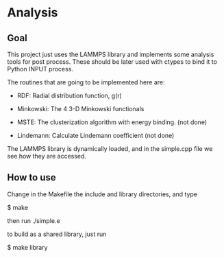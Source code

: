 Analysis
========

Goal
----

This project just uses the LAMMPS library and implements some analysis
tools for post process. These should be later used with ctypes to bind 
it to Python INPUT process.

The routines that are going to be implemented here are:

- RDF: Radial distribution function, g(r)

- Minkowski: The 4 3-D Minkowski functionals

- MSTE: The clusterization algorithm with energy binding. (not done)

- Lindemann: Calculate Lindemann coefficient (not done)

The LAMMPS library is dynamically loaded, and in the simple.cpp file
we see how they are accessed.

How to use
----------

Change in the Makefile the include and library directories, and type

$ make

then run ./simple.e

to build as a shared library, just run

$ make library
